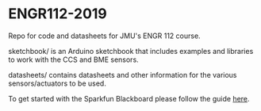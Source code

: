 # ENGR112-2019
Repo for code and datasheets for JMU's ENGR 112 course.

sketchbook/ is an Arduino sketchbook that includes examples and libraries to work with the CCS and BME sensors.

datasheets/ contains datasheets and other information for the various sensors/actuators to be used.

To get started with the Sparkfun Blackboard please follow the guide [here](guides/IntroArduino.pdf).
